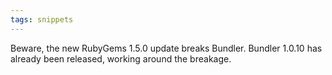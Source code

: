 ```yaml
---
tags: snippets
---
```


Beware, the new RubyGems 1.5.0 update breaks Bundler. Bundler 1.0.10 has already been released, working around the breakage.
